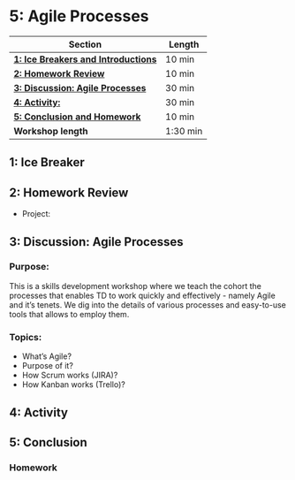 # 5: Agile Processes

| **Section**                                                                                    | **Length** |
|------------------------------------------------------------------------------------------------|------------|
| [**1: Ice Breakers and Introductions**](#1-ice-breaker)                                           | 10 min     |
| [**2: Homework Review**](#2-homework-review)                                                  | 10 min     |
| [**3: Discussion: Agile Processes**](discussion)                                              | 30 min     |
| [**4: Activity:**](#4-activity)                                                                 | 30 min     |
| [**5: Conclusion and Homework**](#5-conclusion)                                                   | 10 min     |
| **Workshop length**                                                                            | 1:30 min   |

## 1: Ice Breaker

## 2: Homework Review

- Project:

## 3: Discussion: Agile Processes

### Purpose: 
This is a skills development workshop where we teach the cohort the processes that enables TD to work quickly and effectively - namely Agile and it’s tenets. We dig into the details of various processes and easy-to-use tools that allows to employ them. 

### Topics: 
* What’s Agile?
* Purpose of it?
* How Scrum works (JIRA)? 
* How Kanban works (Trello)?

## 4: Activity

## 5: Conclusion

### Homework
